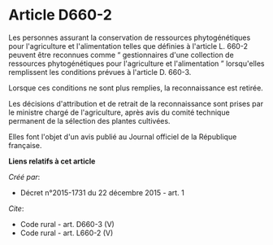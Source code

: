 # Article D660-2

Les personnes assurant la conservation de ressources phytogénétiques pour l'agriculture et l'alimentation telles que définies
à l'article L. 660-2 peuvent être reconnues comme “ gestionnaires d'une collection de ressources phytogénétiques pour
l'agriculture et l'alimentation ” lorsqu'elles remplissent les conditions prévues à l'article D. 660-3. 

Lorsque ces conditions ne sont plus remplies, la reconnaissance est retirée. 

Les décisions d'attribution et de retrait de la reconnaissance sont prises par le ministre chargé de l'agriculture, après
avis du comité technique permanent de la sélection des plantes cultivées. 

Elles font l'objet d'un avis publié au Journal officiel de la République française.

**Liens relatifs à cet article**

_Créé par_:

  - Décret n°2015-1731 du 22 décembre 2015 - art. 1

_Cite_:

  - Code rural - art. D660-3 (V)
  - Code rural - art. L660-2 (V)
